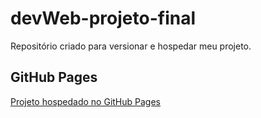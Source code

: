 # devWeb-projeto-final

Repositório criado para versionar e hospedar meu projeto.
 
 ## GitHub Pages
<a href="https://bb1u3.github.io/devWeb-projeto-final/index.html" target="_blank"/>Projeto hospedado no GitHub Pages
